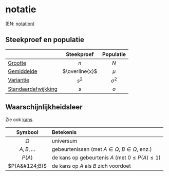 # notatie

(EN: [notation](../en/notation.md))

## Steekproef en populatie

|                                     |   Steekproef   | Populatie  |
| :---------------------------------- | :------------: | :--------: |
| [Grootte](steekproef.md)            |      $n$       |    $N$     |
| [Gemiddelde](gemiddelde.md)         | $\overline{x}$ |   $\mu$    |
| [Variantie](variantie.md)           |     $s^2$      | $\sigma^2$ |
| [Standaardafwijkking](variantie.md) |      $s$       |  $\sigma$  |

## Waarschijnlijkheidsleer

Zie ook [kans](kans.md).

|    Symbool     | Betekenis                                                 |
| :------------: | :-------------------------------------------------------- |
|    $\Omega$    | universum                                                 |
| $A, B, \ldots$ | gebeurtenissen (met $A \in \Omega$, $B \in \Omega$, enz.) |
|     $P(A)$     | de kans op gebeurtenis $A$ (met $0 \leq P(A) \leq 1$)     |
| $P(A&#124;B)$  | de kans op $A$ als $B$ zich voordoet                      |
